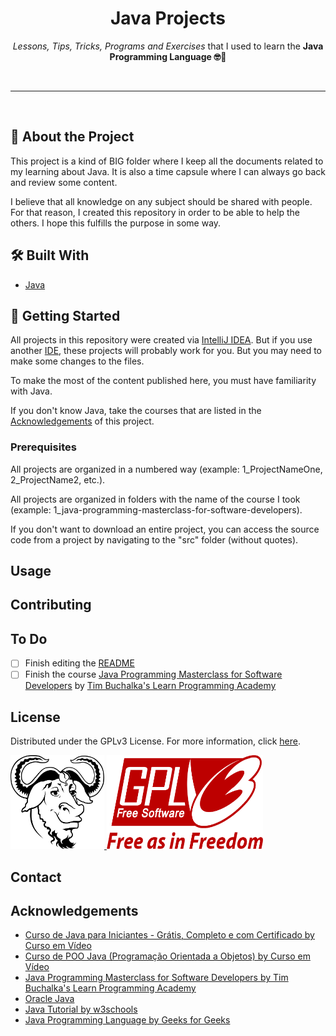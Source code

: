 <!-- Heading -->
<h1 align="center">Java Projects</h1>
    <p align="center"><em>Lessons, Tips, Tricks, Programs and Exercises</em> that I used to learn the <strong>Java Programming Language &#x1F913&#x1F596</strong></p>
<br>

---

<br>

<!-- About the Project -->
<h2><strong>&#x1F9D0 About the Project</strong></h2>
    <p>This project is a kind of BIG folder where I keep all the documents related to my learning about Java. It is also a time capsule where I can always go back and review some content.</p>
    <p>I believe that all knowledge on any subject should be shared with people. For that reason, I created this repository in order to be able to help the others. I hope this fulfills the purpose in some way.</p>

<!-- Built With -->
<h2><strong>&#x1F6E0 Built With</strong></h2>
    <ul>
        <li><a href="https://en.wikipedia.org/wiki/Java_%28programming_language%29">Java</a></li>
    </ul>

<!-- Getting Started -->
<h2><strong>&#x1F3C1 Getting Started</strong></h2>
    <p>All projects in this repository were created via <a href="https://www.jetbrains.com/idea/">IntelliJ IDEA</a>. But if you use another <a href="https://en.wikipedia.org/wiki/Integrated_development_environment">IDE</a>, these projects will probably work for you. But you may need to make some changes to the files.</p>
    <p>To make the most of the content published here, you must have familiarity with Java.</p>
    <p>If you don't know Java, take the courses that are listed in the <a href="https://github.com/vyujitanaka/Java-Projects#acknowledgements">Acknowledgements</a> of this project.</p>

<!-- Prerequisites -->
### Prerequisites
All projects are organized in a numbered way (example: 1_ProjectNameOne, 2_ProjectName2, etc.).

All projects are organized in folders with the name of the course I took (example: 1_java-programming-masterclass-for-software-developers).

If you don't want to download an entire project, you can access the source code from a project by navigating to the "src" folder (without quotes).

<!-- Usage Examples -->
## Usage

<!-- Contributing -->
## Contributing

<!-- To Do -->
## To Do
- [ ] Finish editing the [README](https://github.com/vyujitanaka/Java-Projects/blob/master/README.md)
- [ ] Finish the course [Java Programming Masterclass for Software Developers](https://www.udemy.com/course/java-the-complete-java-developer-course/) by [Tim Buchalka's Learn Programming Academy](https://www.udemy.com/user/learn-programming-academy/)

<!-- License -->
## License
Distributed under the GPLv3 License. For more information, click [here](https://github.com/vyujitanaka/Java-Projects/blob/master/LICENSE).

<!-- License Logos -->
<p align = "left">
    <tr>
        <td>
            <a href="https://www.gnu.org/">
            <img src="images/GNU-Logo.png" alt="GNU Logo" width="150" height="150">
            </a>
        </td>
    </tr>
    <tr>
        <td>
            <a href="https://www.gnu.org/licenses/gpl-3.0.html">
            <img src="images/GPLv3-Logo.png" alt="GNU Logo" width="250" height="150">
            </a>
        </td>
    </tr>
</p>

<!-- Contact -->
## Contact

<!-- Acknowledgements-->
## Acknowledgements
* [Curso de Java para Iniciantes - Grátis, Completo e com Certificado by Curso em Vídeo](https://www.youtube.com/playlist?list=PLHz_AreHm4dkI2ZdjTwZA4mPMxWTfNSpR)
* [Curso de POO Java (Programação Orientada a Objetos) by Curso em Vídeo](https://www.youtube.com/playlist?list=PLHz_AreHm4dkqe2aR0tQK74m8SFe-aGsY)
* [Java Programming Masterclass for Software Developers by Tim Buchalka's Learn Programming Academy](https://www.udemy.com/course/java-the-complete-java-developer-course/)
* [Oracle Java](https://www.oracle.com/java/)
* [Java Tutorial by w3schools](https://www.w3schools.com/java/default.asp)
* [Java Programming Language by Geeks for Geeks](https://www.geeksforgeeks.org/java/)